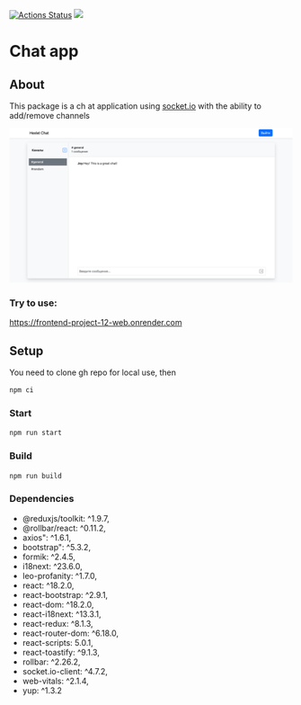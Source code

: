 [![Actions Status](https://github.com/dregmar-bot/frontend-project-12/actions/workflows/hexlet-check.yml/badge.svg)](https://github.com/dregmar-bot/frontend-project-12/actions)
<a href="https://codeclimate.com/github/dregmar-bot/frontend-project-12/maintainability"><img src="https://api.codeclimate.com/v1/badges/0e2fab70f36bc0fdd818/maintainability" /></a>

# Chat app
## About
This package is a ch at application using <a href=https://github.com/socketio/socket.io>socket.io</a> with the ability to add/remove channels

![img.png](frontend/img/demo.png)
### Try to use:
https://frontend-project-12-web.onrender.com

## Setup
You need to clone gh repo for local use, then
```bash
npm ci
```

### Start
```bash
npm run start
```
### Build
```bash
npm run build
```

### Dependencies
- @reduxjs/toolkit: ^1.9.7,
- @rollbar/react: ^0.11.2,
- axios": ^1.6.1,
- bootstrap": ^5.3.2,
- formik: ^2.4.5, 
- i18next: ^23.6.0, 
- leo-profanity: ^1.7.0, 
- react: ^18.2.0, 
- react-bootstrap: ^2.9.1,
- react-dom: ^18.2.0,
- react-i18next: ^13.3.1,
- react-redux: ^8.1.3,
- react-router-dom: ^6.18.0,
- react-scripts: 5.0.1,
- react-toastify: ^9.1.3,
- rollbar: ^2.26.2,
- socket.io-client: ^4.7.2,
- web-vitals: ^2.1.4,
- yup: ^1.3.2

